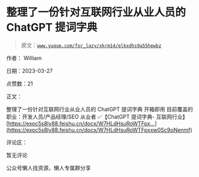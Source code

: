 # 整理了一份针对互联网行业从业人员的 ChatGPT 提词字典

> 原文：[`www.yuque.com/for_lazy/xkrm14/elkxdhs9a55hewbz`](https://www.yuque.com/for_lazy/xkrm14/elkxdhs9a55hewbz)

作者： William

日期：2023-03-27

点赞数：21

正文：

整理了一份针对互联网行业从业人员的 ChatGPT 提词字典 开箱即用 目前覆盖的职业：开发人员/产品经理/SEO 从业者 ✅【ChatGPT 提词字典- 互联网行业】[https://exoc5s8ly88.feishu.cn/docx/W7HLdHsuRoWTFpx...](https://exoc5s8ly88.feishu.cn/docx/W7HLdHsuRoWTFpxxw0Sc9oNenmf)

评论区：

暂无评论

公众号懒人找资源，懒人专属群分享

